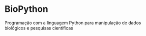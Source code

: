 # BioPython
Programação com a linguagem Python para manipulação de dados biológicos e pesquisas científicas
